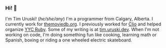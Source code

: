 ### Hi! 👋

I'm Tim Uruski! (_he/she/any_) I'm a programmer from Calgary, Alberta. I currently work for [themoviedb.org](https://themoviedb.org/). I previously worked for [Clio](https://clio.com) and helped organize [YYC Ruby](https://www.meetup.com/YYC-dev/). Some of my writing is at [tim.uruski.dev](https://tim.uruski.dev). When I'm not working on code, I'm doing something fun like cooking, learning math or Spanish, boxing or riding a one wheeled electric skateboard.

<!--
**timuruski/timuruski** is a ✨ _special_ ✨ repository because its `README.md` (this file) appears on your GitHub profile.

Here are some ideas to get you started:

- 🔭 I’m currently working on ...
- 🌱 I’m currently learning ...
- 👯 I’m looking to collaborate on ...
- 🤔 I’m looking for help with ...
- 💬 Ask me about ...
- 📫 How to reach me: ...
- 😄 Pronouns: ...
- ⚡ Fun fact: ...
-->
